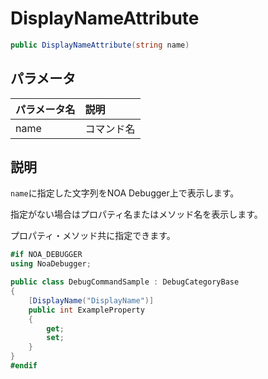 # DisplayNameAttribute

```csharp
public DisplayNameAttribute(string name)
```

## パラメータ

| パラメータ名 | 説明    |
|:-------|:------|
| name   | コマンド名 |

## 説明

`name`に指定した文字列をNOA Debugger上で表示します。

指定がない場合はプロパティ名またはメソッド名を表示します。

プロパティ・メソッド共に指定できます。

```csharp
#if NOA_DEBUGGER
using NoaDebugger;

public class DebugCommandSample : DebugCategoryBase
{
    [DisplayName("DisplayName")]
    public int ExampleProperty
    {
        get;
        set;
    }
}
#endif

```
